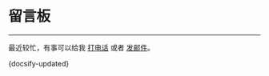 <!-- 留言板 -->

<script>
// 清除侧边栏，导航栏
var remove = ['app-nav', 'github-corner', 'cover', 'sidebar-toggle', 'sidebar'];
var removeEl = '';
remove.forEach((e, i) => {
    removeEl += '.' + e;
    if (i != remove.length - 1){
    	removeEl += ', ';
	}
});
style = document.createElement("style");
style.innerHTML = ( removeEl + "{display:none}");
document.head.appendChild(style);
window.onload = () => {
    remove.forEach((e) => {
        var el = document.getElementsByClassName(e)[0];
        el.remove();
    });
}
</script>




# 留言板

---



最近较忙，有事可以给我 [打电话](tel:17870181601 "Call me up") 或者 [发邮件](mailto:y17870181601@163.com "Email me")。



{docsify-updated}